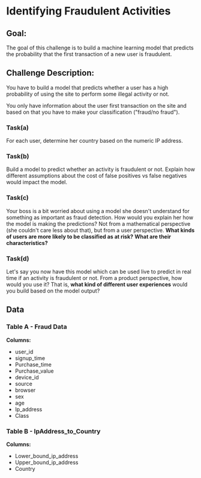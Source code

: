 # Identifying Fraudulent Activities

## Goal:

The goal of this challenge is to build a machine learning model that predicts the probability that the first transaction of a new user is fraudulent.

## Challenge Description:

You have to build a model that predicts whether a user has a high probability of using the site to perform some illegal activity or not. 

You only have information about the user first transaction on the site and based on that you have to make your classification ("fraud/no fraud").



### Task(a)

For each user, determine her country based on the numeric IP address.

### Task(b)

Build a model to predict whether an activity is fraudulent or not. Explain how different assumptions about the cost of false positives vs false negatives would impact the model.

### Task(c)

Your boss is a bit worried about using a model she doesn't understand for something as important as fraud detection. How would you explain her how the model is making the predictions? Not from a mathematical perspective (she couldn't care less about that), but from a user perspective. **What kinds of users are more likely to be classified as at risk?** **What are their characteristics?**

### Task(d)

Let's say you now have this model which can be used live to predict in real time if an activity is fraudulent or not. From a product perspective, how would you use it? That is, **what kind of different user experiences** would you build based on the model output?



## Data

### Table A - Fraud Data

**Columns:**

- user_id
- signup_time
- Purchase_time
- Purchase_value
- device_id
- source
- browser
- sex
- age
- Ip_address
- Class

### Table B - IpAddress_to_Country

**Columns:**

- Lower_bound_ip_address
- Upper_bound_ip_address
- Country